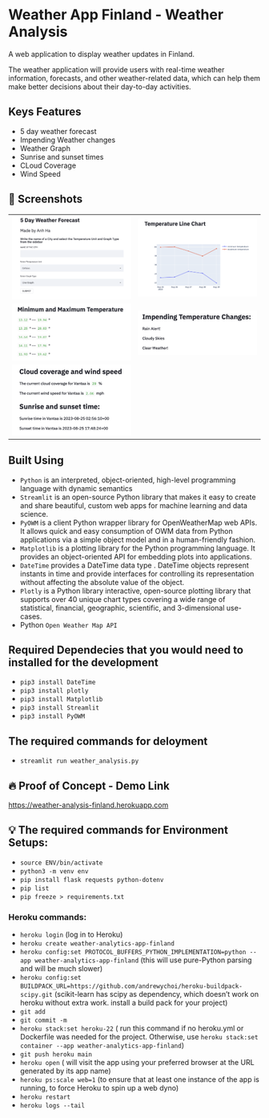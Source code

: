 # Weather App Finland - Weather Analysis
A web application to display weather updates in Finland.

The weather application will provide users with real-time weather information, forecasts, and other weather-related data, which can help them make better decisions about their day-to-day activities.

## Keys Features

- 5 day weather forecast
- Impending Weather changes
- Weather Graph
- Sunrise and sunset times
- CLoud Coverage
- Wind Speed

## :iphone: Screenshots

|                                        |                                        |
| -------------------------------------- | -------------------------------------- |
| <img src="images/1.png"  width="300"/> | <img src="images/2.png"  width="300"/> |
| <img src="images/3.png" width="300"/>  | <img src="images/4.png" width="300"/>  |
| <img src="images/5.png" width="300"/>  |


## Built Using

- `Python` is an interpreted, object-oriented, high-level programming language with dynamic semantics
- `Streamlit` is an open-source Python library that makes it easy to create and share beautiful, custom web apps for machine learning and data science.
- `PyOWM` is a client Python wrapper library for OpenWeatherMap web APIs. It allows quick and easy consumption of OWM data from Python applications via a simple object model and in a human-friendly fashion.
- `Matplotlib` is a plotting library for the Python programming language. It provides an object-oriented API for embedding plots into applications.
- `DateTime` provides a DateTime data type . DateTime objects represent instants in time and provide interfaces for controlling its representation without affecting the absolute value of the object.
- `Plotly` is a Python library interactive, open-source plotting library that supports over 40 unique chart types covering a wide range of statistical, financial, geographic, scientific, and 3-dimensional use-cases.
- Python `Open Weather Map API`

## Required Dependecies that you would need to installed for the development
- `pip3 install DateTime`
- `pip3 install plotly`
- `pip3 install Matplotlib`
- `pip3 install Streamlit`
- `pip3 install PyOWM`

## The required commands for deloyment
- `streamlit run weather_analysis.py`

## :fire: Proof of Concept - Demo Link

https://weather-analysis-finland.herokuapp.com

## :bulb: The required commands for Environment Setups:
- `source ENV/bin/activate`
- `python3 -m venv env`
- `pip install flask requests python-dotenv`
- `pip list`
- `pip freeze > requirements.txt`


### Heroku commands:
- `heroku login` (log in to Heroku)
- `heroku create weather-analytics-app-finland`
- `heroku config:set PROTOCOL_BUFFERS_PYTHON_IMPLEMENTATION=python --app weather-analytics-app-finland` (this will use pure-Python parsing and will be much slower)
- `heroku config:set BUILDPACK_URL=https://github.com/andrewychoi/heroku-buildpack-scipy.git` (scikit-learn has scipy as dependency, which doesn’t work on heroku without extra work. install a build pack for your project)
- `git add`
- `git commit -m`
- `heroku stack:set heroku-22` ( run this command if no heroku.yml or Dockerfile was needed for the project. Otherwise, use `heroku stack:set container --app weather-analytics-app-finland`)
- `git push heroku main`
- `heroku open` ( will visit the app using your preferred browser at the URL generated by its app name)
- `heroku ps:scale web=1` (to ensure that at least one instance of the app is running, to force Heroku to spin up a web dyno)
- `heroku restart`
- `heroku logs --tail`
